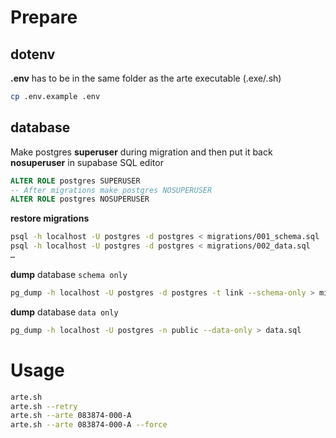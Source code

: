 # Prepare

## dotenv

**.env** has to be in the same folder as the arte executable (.exe/.sh)
```sh
cp .env.example .env
```

## database

Make postgres **superuser** during migration and then put it back **nosuperuser** in supabase SQL editor
```sql
ALTER ROLE postgres SUPERUSER
-- After migrations make postgres NOSUPERUSER
ALTER ROLE postgres NOSUPERUSER
```

**restore migrations**
```sh
psql -h localhost -U postgres -d postgres < migrations/001_schema.sql
psql -h localhost -U postgres -d postgres < migrations/002_data.sql
…
```

**dump** database `schema only`
```sh
pg_dump -h localhost -U postgres -d postgres -t link --schema-only > migrations/003_table_link.sql
```

**dump** database `data only`
```sh
pg_dump -h localhost -U postgres -n public --data-only > data.sql
```

# Usage
```sh
arte.sh
arte.sh --retry
arte.sh --arte 083874-000-A
arte.sh --arte 083874-000-A --force
```

